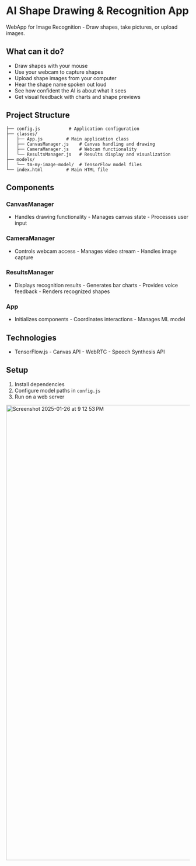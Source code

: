 # AI Shape Drawing & Recognition App

WebApp for Image Recognition - Draw shapes, take pictures, or upload images.

## What can it do?

- Draw shapes with your mouse
- Use your webcam to capture shapes
- Upload shape images from your computer
- Hear the shape name spoken out loud
- See how confident the AI is about what it sees
- Get visual feedback with charts and shape previews

## Project Structure

```
├── config.js           # Application configuration
├── classes/
│   ├── App.js         # Main application class
│   ├── CanvasManager.js    # Canvas handling and drawing
│   ├── CameraManager.js    # Webcam functionality
│   └── ResultsManager.js   # Results display and visualization
├── models/
│   └── tm-my-image-model/  # TensorFlow model files
└── index.html         # Main HTML file
```
## Components

### CanvasManager
- Handles drawing functionality - Manages canvas state - Processes user input

### CameraManager
- Controls webcam access - Manages video stream - Handles image capture

### ResultsManager
- Displays recognition results - Generates bar charts - Provides voice feedback - Renders recognized shapes

### App
- Initializes components - Coordinates interactions - Manages ML model

## Technologies
- TensorFlow.js - Canvas API - WebRTC - Speech Synthesis API

## Setup

1. Install dependencies
2. Configure model paths in `config.js`
3. Run on a web server

<img width="1245" alt="Screenshot 2025-01-26 at 9 12 53 PM" src="https://github.com/user-attachments/assets/d5fb22fe-c08b-4e36-8690-2fbf373bdc3a" />

